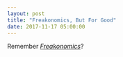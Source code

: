 ```yaml
---
layout: post
title: "Freakonomics, But For Good"
date: 2017-11-17 05:00:00
---
```


Remember *[Freakonomics](https://www.amazon.com/Freakonomics-Economist-Explores-Hidden-Everything/dp/0060731338/)*?
